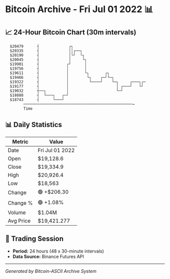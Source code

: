 # Bitcoin Archive - Fri Jul 01 2022 📊

## 📈 24-Hour Bitcoin Chart (30m intervals)

```
  $20479      ┤             ┌┐                                 
  $20335      ┤             ││┌──┐                             
  $20190      ┤             │└┘  └┐                            
  $20045      ┤             │     └┐                           
  $19901      ┤            ┌┘      │                           
  $19756      ┤            │       │                           
  $19611      ┤            │       └┐       ┌┐                 
  $19466      ┤            │        └┐    ┌─┘└─┐               
  $19322      ┤            │         └────┘    └─┐     ┌───┐┌─ 
  $19177      ┤            │                     │ ┌───┘   └┘  
  $19032      ┼──┐         │                     └─┘           
  $18888      ┤  └───┐   ┌─┘                                   
  $18743      ┤      └───┘                                     
        ────────────────────────────────────────────────→
        Time
```

## 📊 Daily Statistics

| Metric | Value |
|--------|-------|
| Date | Fri Jul 01 2022 |
| Open | $19,128.6 |
| Close | $19,334.9 |
| High | $20,926.4 |
| Low | $18,563 |
| Change | 🟢 +$206.30 |
| Change % | 🟢 +1.08% |
| Volume | $1.04M |
| Avg Price | $19,421.277 |

## 📅 Trading Session

- **Period:** 24 hours (48 x 30-minute intervals)
- **Data Source:** Binance Futures API

---
*Generated by Bitcoin-ASCII Archive System*
